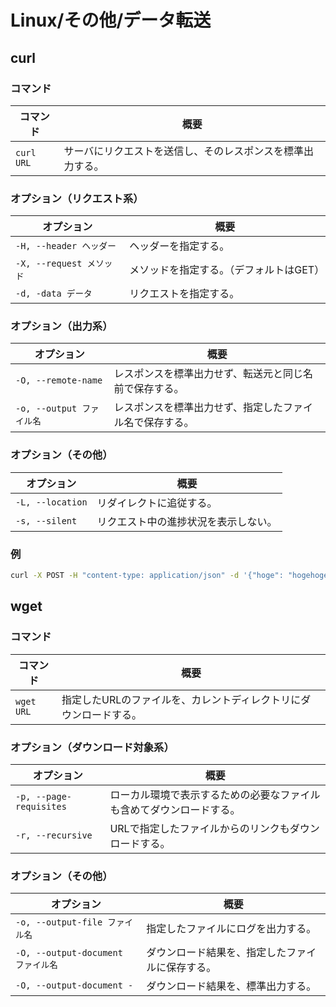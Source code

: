 # Linux/その他/データ転送

## curl

### コマンド

| コマンド       | 概要                            |
|------------|-------------------------------|
| `curl URL` | サーバにリクエストを送信し、そのレスポンスを標準出力する。 |

### オプション（リクエスト系）

| オプション               | 概要                                    |
| ------------------------ | --------------------------------------- |
| `-H, --header ヘッダー`  | ヘッダーを指定する。                    |
| `-X, --request メソッド` | メソッドを指定する。（デフォルトはGET） |
| `-d, -data データ`       | リクエストを指定する。                  |

### オプション（出力系）

| オプション                | 概要                                                     |
| ------------------------- | -------------------------------------------------------- |
| `-O, --remote-name`       | レスポンスを標準出力せず、転送元と同じ名前で保存する。   |
| `-o, --output ファイル名` | レスポンスを標準出力せず、指定したファイル名で保存する。 |

### オプション（その他）

| オプション            | 概要                 |
|------------------|--------------------|
| `-L, --location` | リダイレクトに追従する。       |
| `-s, --silent`   | リクエスト中の進捗状況を表示しない。 |

### 例

```bash
curl -X POST -H "content-type: application/json" -d '{"hoge": "hogehoge"}' https://example.com/
```

## wget

### コマンド

| コマンド       | 概要                                 |
|------------|------------------------------------|
| `wget URL` | 指定したURLのファイルを、カレントディレクトリにダウンロードする。 |

### オプション（ダウンロード対象系）

| オプション                   | 概要                                 |
|-------------------------|------------------------------------|
| `-p, --page-requisites` | ローカル環境で表示するための必要なファイルも含めてダウンロードする。 |
| `-r, --recursive`       | URLで指定したファイルからのリンクもダウンロードする。       |

### オプション（その他）

| オプション                         | 概要                                             |
| ---------------------------------- | ------------------------------------------------ |
| `-o, --output-file ファイル名`     | 指定したファイルにログを出力する。               |
| `-O, --output-document ファイル名` | ダウンロード結果を、指定したファイルに保存する。 |
| `-O, --output-document -`          | ダウンロード結果を、標準出力する。               |
